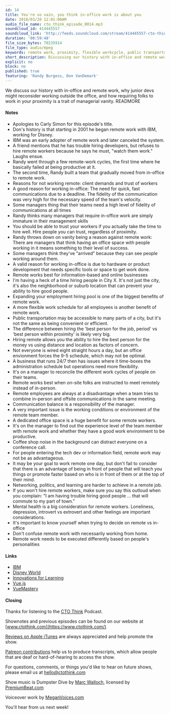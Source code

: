 ```yaml
---
id: 14
title: You're so vain, you think in-office work is about you
date: 2018/03/20 12:01:00AM
audio_file_name: cto_think_episode_0014.mp3
soundcloud_id: 414445557
soundcloud_link: 'http://feeds.soundcloud.com/stream/414445557-cto-think-episode-14-youre-so-vain-you-think-in-office-work-is-about-you.mp3'
duration: '00:59:48'
file_size_bytes: 70235914
file_type: audio/mpeg
keywords: remote work, proximity, flexible workcycle, public transportation, commuting, cto, management, hiring, home office
short_description: Discussing our history with in-office and remote work, why junior devs might reconsider working outside the office, and how requiring folks to work in your proximity may be a trait of managerial vanity
explicit: no
block: no
published: true
featuring: 'Randy Burgess, Don VanDemark'
---
```

We discuss our history with in-office and remote work, why junior devs might reconsider working outside the office, and how requiring folks to work in your proximity is a trait of managerial vanity.
READMORE

#### Notes

* Apologies to Carly Simon for this episode's title.
* Don's history is that starting in 2001 he began remote work with IBM, working for Disney.
* IBM was an early adopter of remote work and later canceled the system.
* A friend mentions that he has trouble hiring developers, but refuses to hire remote workers because he says he must, "watch them work." Laughs ensue.
* Randy went through a few remote-work cycles, the first time where he basically failed at being productive at it.
* The second time, Randy built a team that gradually moved from in-office to remote work.
* Reasons for not working remote: client demands and trust of workers
* A good reason for working in-office: The need for quick, fast communications due to a deadline. The fidelity of the communication was very high for the necessary speed of the team's velocity.
* Some managers thing that their teams need a high level of fidelity of communications at all times
* Randy thinks many managers that require in-office work are simply immature in their management skills
* You should be able to trust your workers if you actually take the time to hire well. Hire people you can trust, regardless of proximity.
* Randy throws down on vanity being a reason against remote work: There are managers that think having an office space with people working in it means something to their level of success.
* Some managers think they've "arrived" because they can see people working around them.
* A valid reason for working in-office is due to hardware or product development that needs specific tools or space to get work done.
* Remote works best for information-based and online businesses
* I'm having a heck of a time hiring people in City X. It's not just the city, it's also the neighborhood or suburb location that can prevent your ability to hire good people.
* Expanding your employment hiring pool is one of the biggest benefits of remote work.
* A more flexible work schedule for all employees is another benefit of remote work.
* Public transportation may be accessible to many parts of a city, but it's not the same as being convenient or efficient.
* The difference between hiring the 'best person for the job, period' vs 'best person within proximity' is likely very big.
* Hiring remote allows you the ability to hire the best person for the money vs using distance and location as factors of concern.
* Not everyone is wired eight straight hours a day, but an office envionment forces the 9-5 schedule, which may not be optimal.
* A business that runs 24/7 then has issues where it time-boxes the administration schedule but operations need more flexibility.
* It's on a manager to reconcile the different work cycles of people on their teams.
* Remote works best when on-site folks are instructed to meet remotely instead of in-person.
* Remote employees are always at a disadvantage when a team tries to combine in-person and offsite communications in the same meeting.
* Communication balance is a responsibility of the manager.
* A very important issue is the working conditions or environment of the remote team member.
* A dedicated office space is a huge benefit for some remote workers.
* It's on the manager to find out the experience level of the team member with remote work and whether they have a good work environment to be productive.
* Coffee shop noise in the background can distract everyone on a conference call.
* For people entering the tech dev or information field, remote work may not be as advantageous.
* It may be your goal to work remote one day, but don't fail to consider that there is an advantage of being in front of people that will teach you things or promote faster based on who is in front of them or at the top of their mind.
* Networking, politics, and learning are harder to achieve in a remote job.
* If you won't hire remote workers, make sure you say this outloud when you complain: "I am having trouble hiring good people ... that will commute to my part of town."
* Mental health is a big consideration for remote workers. Loneliness, depression, introvert vs extrovert and other feelings are important considerations.
* It's important to know yourself when trying to decide on remote vs in-office
* Don't confuse remote work with necessarily working from home.
* Remote work needs to be executed differently based on people's personalities

#### Links

* [IBM](https://www.ibm.com/us-en/)
* [Disney World](https://disneyworld.disney.go.com/)
* [Innovations for Learning](http://www.innovationsforlearning.org/)
* [Vue.js](https://flutter.io/)
* [VueMastery](https://www.vuemastery.com/)

#### Closing

Thanks for listening to the [CTO Think](https://www.ctothink.com) Podcast.  

Shownotes and previous episodes can be found on our website at [www.ctothink.com](https://www.ctothink.com/)  

[Reviews on Apple iTunes](https://itunes.apple.com/us/podcast/cto-think/id1331281544) are always appreciated and help promote the show.  

[Patreon contributions](https://www.patreon.com/ctothink) help us to produce transcripts, which allow people that are deaf or hard-of-hearing to access the show.  

For questions, comments, or things you'd like to hear on future shows, please email us at [hello@ctothink.com](mailto:hello@ctothink.com)  

Show music is Dumpster Dive by [Marc Walloch](http://marcwalloch.com/), licensed by [PremiumBeat.com](https://www.premiumbeat.com)  

Voiceover work by [MeganVoices.com](http://www.meganvoices.com)  

You'll hear from us next week!  
